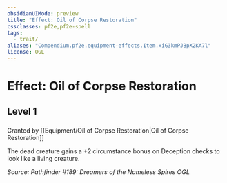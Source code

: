 ```yaml
---
obsidianUIMode: preview
title: "Effect: Oil of Corpse Restoration"
cssclasses: pf2e,pf2e-spell
tags:
  - trait/
aliases: "Compendium.pf2e.equipment-effects.Item.xiG3kmPJBpX2KA7l"
license: OGL
---
```

# Effect: Oil of Corpse Restoration
## Level 1
### 






Granted by [[Equipment/Oil of Corpse Restoration|Oil of Corpse Restoration]]

The dead creature gains a +2 circumstance bonus on Deception checks to look like a living creature.

*Source: Pathfinder #189: Dreamers of the Nameless Spires*
*OGL*